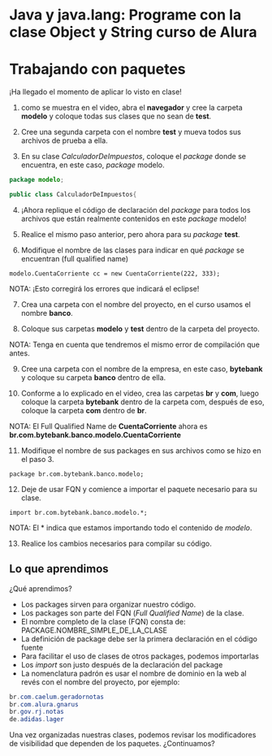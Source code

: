 # Java y java.lang: Programe con la clase Object y String curso de Alura

# Trabajando con paquetes

¡Ha llegado el momento de aplicar lo visto en clase!

1. como se muestra en el video, abra el **navegador** y cree la carpeta **modelo** y coloque todas sus clases que no sean de **test**.

2. Cree una segunda carpeta con el nombre **test** y mueva todos sus archivos de prueba a ella.

3. En su clase *CalculadorDeImpuestos*, coloque el *package* donde se encuentra, en este caso, *package* modelo.

```java
package modelo;

public class CalculadorDeImpuestos{
```

4. ¡Ahora replique el código de declaración del *package* para todos los archivos que están realmente contenidos en este *package* modelo!

5. Realice el mismo paso anterior, pero ahora para su *package* **test**.

6. Modifique el nombre de las clases para indicar en qué *package* se encuentran (full qualified name)

`modelo.CuentaCorriente cc = new CuentaCorriente(222, 333);`

NOTA: ¡Esto corregirá los errores que indicará el eclipse!

7. Crea una carpeta con el nombre del proyecto, en el curso usamos el nombre **banco**.

8. Coloque sus carpetas **modelo** y **test** dentro de la carpeta del proyecto.

NOTA: Tenga en cuenta que tendremos el mismo error de compilación que antes.

9. Cree una carpeta con el nombre de la empresa, en este caso, **bytebank** y coloque su carpeta **banco** dentro de ella.

10. Conforme a lo explicado en el video, crea las carpetas **br** y **com**, luego coloque la carpeta **bytebank** dentro de la carpeta com, después de eso, coloque la carpeta **com** dentro de **br**.

NOTA: El Full Qualified Name de **CuentaCorriente** ahora es **br.com.bytebank.banco.modelo.CuentaCorriente**

11. Modifique el nombre de sus packages en sus archivos como se hizo en el paso 3.

`package br.com.bytebank.banco.modelo;`

12. Deje de usar FQN y comience a importar el paquete necesario para su clase.

`import br.com.bytebank.banco.modelo.*;`

NOTA: El * indica que estamos importando todo el contenido de *modelo*.

13. Realice los cambios necesarios para compilar su código.

## Lo que aprendimos

¿Qué aprendimos?

- Los packages sirven para organizar nuestro código.
- Los packages son parte del FQN (*Full Qualified Name*) de la clase.
- El nombre completo de la clase (FQN) consta de: PACKAGE.NOMBRE_SIMPLE_DE_LA_CLASE
- La definición de package debe ser la primera declaración en el código fuente
- Para facilitar el uso de clases de otros packages, podemos importarlas
- Los *import* son justo después de la declaración del package
- La nomenclatura padrón es usar el nombre de dominio en la web al revés con el nombre del proyecto, por ejemplo:

```java
br.com.caelum.geradornotas
br.com.alura.gnarus
br.gov.rj.notas
de.adidas.lager
```

Una vez organizadas nuestras clases, podemos revisar los modificadores de visibilidad que dependen de los paquetes. ¿Continuamos?